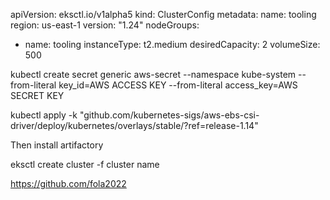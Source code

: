 apiVersion: eksctl.io/v1alpha5
kind: ClusterConfig
metadata:
  name: tooling
  region: us-east-1
  version: "1.24"
nodeGroups:
  - name: tooling
    instanceType: t2.medium
    desiredCapacity: 2
    volumeSize: 500

kubectl create secret generic aws-secret --namespace kube-system --from-literal key_id=AWS ACCESS KEY --from-literal access_key=AWS SECRET KEY

kubectl apply -k "github.com/kubernetes-sigs/aws-ebs-csi-driver/deploy/kubernetes/overlays/stable/?ref=release-1.14"

Then install artifactory

eksctl create cluster -f cluster name

https://github.com/fola2022
